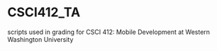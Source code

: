 # CSCI412_TA
scripts used in grading for CSCI 412: Mobile Development at Western Washington University
